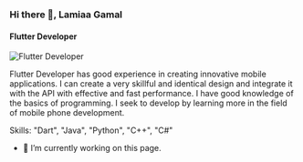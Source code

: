 ### Hi there 👋, Lamiaa Gamal 
#### Flutter Developer
![Flutter Developer](https://arturssmirnovs.github.io/github-profile-readme-generator/images/banner.png)

Flutter Developer has good experience in creating innovative mobile applications. I can create a very skillful and identical design and integrate it with the API with effective and fast performance. I have good knowledge of the basics of programming. I seek to develop by learning more in the field of mobile phone development.

Skills: "Dart", "Java", "Python", "C++", "C#" 

- 🔭 I’m currently working on this page. 





